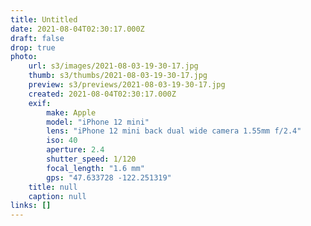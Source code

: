 ```yaml
---
title: Untitled
date: 2021-08-04T02:30:17.000Z
draft: false
drop: true
photo:
    url: s3/images/2021-08-03-19-30-17.jpg
    thumb: s3/thumbs/2021-08-03-19-30-17.jpg
    preview: s3/previews/2021-08-03-19-30-17.jpg
    created: 2021-08-04T02:30:17.000Z
    exif:
        make: Apple
        model: "iPhone 12 mini"
        lens: "iPhone 12 mini back dual wide camera 1.55mm f/2.4"
        iso: 40
        aperture: 2.4
        shutter_speed: 1/120
        focal_length: "1.6 mm"
        gps: "47.633728 -122.251319"
    title: null
    caption: null
links: []
---
```

